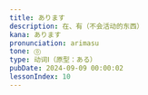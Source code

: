 ```yaml
---
title: あります
description: 在、有（不会活动的东西）
kana: あります
pronunciation: arimasu
tone: ⓪
type: 动词Ⅰ（原型：ある）
pubDate: 2024-09-09 00:00:02
lessonIndex: 10
---
```

